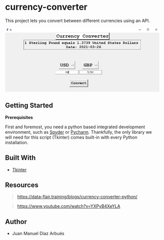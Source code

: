 # currency-converter
This project lets you convert between different currencies using an API.

![Currency](/images/currency.png)

## Getting Started

**Prerequisites**

First and foremost, you need a python based integrated development environment, such as [Spyder](https://www.spyder-ide.org/) or [Pycharm](https://www.jetbrains.com/es-es/pycharm/).
Thankfully, the only library we will need for this script (Tkinter) comes built-in with every Python installation.

## Built With

- [Tkinter](https://docs.python.org/3/library/tkinter.html) 

## Resources

>https://data-flair.training/blogs/currency-converter-python/

>https://www.youtube.com/watch?v=YXPyB4XeYLA

## Author

- Juan Manuel Díaz Arbués
